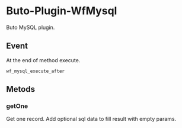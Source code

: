 # Buto-Plugin-WfMysql
Buto MySQL plugin.


## Event

At the end of method execute.

```
wf_mysql_execute_after
```

## Metods

### getOne
Get one record. Add optional sql data to fill result with empty params.